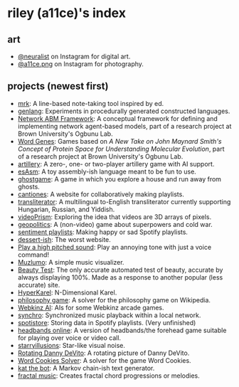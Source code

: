 # riley (a11ce)'s index

## **art**
- [\@neuralist](https://www.instagram.com/neuralist/) on Instagram for digital art.
- [\@a11ce.png](https://www.instagram.com/a11ce.png/) on Instagram for photography.

## **projects (newest first)**

- [mrk](https://github.com/a11ce/mrk): A line-based note-taking tool inspired by ed.
- [genlang](https://github.com/a11ce/genlang): Experiments in procedurally generated constructed languages.
- [Network ABM Framework](https://a11ce.github.io/network-ABM-framework/): A conceptual framework for defining and implementing network agent-based models, part of a research project at Brown University's Ogbunu Lab.
- [Word Genes](https://github.com/a11ce/word-genes): Games based on *A New Take on John Maynard Smith's Concept of Protein Space for Understanding Molecular Evolution*, part of a research project at Brown University's Ogbunu Lab.
- [artillery](https://github.com/a11ce/artillery): A zero-, one- or two-player artillery game with AI support.
- [esAsm](https://github.com/a11ce/esAsm): A toy assembly-ish language meant to be fun to use.
- [ghostgame](https://github.com/a11ce/ghostgame): A game in which you explore a house and run away from ghosts.
- [cantiones](http://cantiones.herokuapp.com/): A website for collaboratively making playlists.
- [transliterator](https://github.com/a11ce/transliterator): A multilingual to-English transliterator currently supporting Hungarian, Russian, and Yiddish.
- [videoPrism](https://github.com/a11ce/videoprism): Exploring the idea that videos are 3D arrays of pixels.
- [geopolitics](https://github.com/a11ce/geopolitics): A (non-video) game about superpowers and cold war.
- [sentiment playlists](https://github.com/a11ce/sentimentplaylists): Making happy or sad Spotify playlists.
- [dessert-ish](https://github.com/a11ce/dessert-ish): The worst website.
- [Play a high pitched sound](https://github.com/a11ce/PlayAHighPitchedSound): Play an annoying tone with just a voice command!
- [Muzlumo](https://github.com/a11ce/Muzlumo): A simple music visualizer.
- [Beauty Test](https://github.com/a11ce/beautytest): The only accurate automated test of beauty, accurate by always displaying 100%. Made as a response to another popular (less accurate) site.
- [HyperKarel](https://github.com/a11ce/HyperKarel): N-Dimensional Karel.
- [philosophy game](https://github.com/a11ce/philosophy-game): A solver for the philosophy game on Wikipedia.
- [Webkinz AI](https://github.com/a11ce/webkinz-AI): AIs for some Webkinz arcade games.
- [synchro](https://github.com/a11ce/synchro): Synchronized music playback within a local network.
- [spotistore](https://github.com/a11ce/spotistore): Storing data in Spotify playlists. (Very unfinished)
- [headbands online](https://github.com/a11ce/headbands-online): A version of headbands/the forehead game suitable for playing over voice or video call.
- [starryillusions](https://github.com/a11ce/starryillusions): Star-like visual noise. 
- [Rotating Danny DeVito](https://github.com/a11ce/rotating-danny-devito): A rotating picture of Danny DeVito.
- [Word Cookies Solver](https://github.com/a11ce/wordcookiesolver): A solver for the game Word Cookies.
- [kat the bot](https://github.com/a11ce/kat-the-bot): A Markov chain-ish text generator.
- [fractal music](https://github.com/a11ce/fractal-music): Creates fractal chord progressions or melodies.